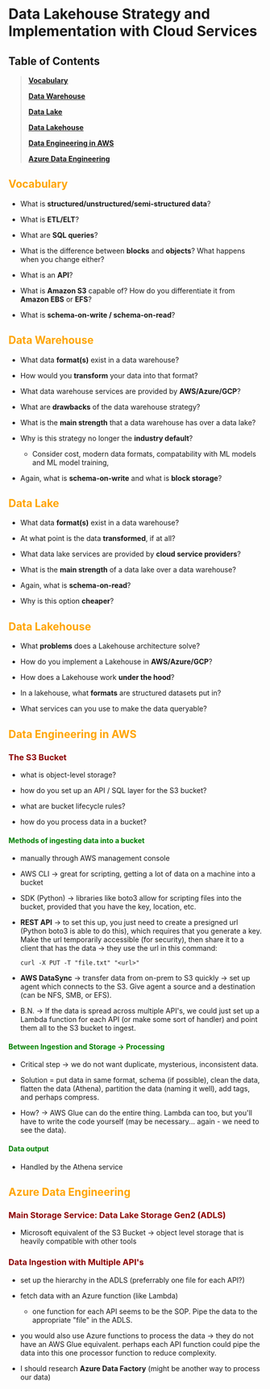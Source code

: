 # Data Lakehouse Strategy and Implementation with Cloud Services
## Table of Contents
>[**Vocabulary**](#vocabulary)
>
>[**Data Warehouse**](#data-warehouse)
>
>[**Data Lake**](#data-lake)
>
>[**Data Lakehouse**](#data-lakehouse)
>
>[**Data Engineering in AWS**](#data-engineering-in-aws)
>
>[**Azure Data Engineering**](#azure-data-engineering)

## <span style="color:orange">Vocabulary</span>
- What is **structured/unstructured/semi-structured data**?

- What is **ETL/ELT**?
- What are **SQL queries**?
- What is the difference between **blocks** and **objects**? What happens when you change either?
- What is an **API**? 
- What is **Amazon S3** capable of? How do you differentiate it from **Amazon EBS** or **EFS**?
- What is **schema-on-write / schema-on-read**?

## <span style="color:orange">Data Warehouse</span>
- What data **format(s)** exist in a data warehouse?

- How would you **transform** your data into that format?
- What data warehouse services are provided by **AWS/Azure/GCP**?
- What are **drawbacks** of the data warehouse strategy?
- What is the **main strength** that a data warehouse has over a data lake?
- Why is this strategy no longer the **industry default**?
    - Consider cost, modern data formats, compatability with ML models and ML model training, 
- Again, what is **schema-on-write** and what is **block storage**?

## <span style="color:orange">Data Lake</span>
- What data **format(s)** exist in a data warehouse?

- At what point is the data **transformed**, if at all?
- What data lake services are provided by **cloud service providers**?
- What is the **main strength** of a data lake over a data warehouse?
- Again, what is **schema-on-read**?
- Why is this option **cheaper**?

## <span style="color:orange">Data Lakehouse</span>
- What **problems** does a Lakehouse architecture solve?

- How do you implement a Lakehouse in **AWS/Azure/GCP**?
- How does a Lakehouse work **under the hood**?
- In a lakehouse, what **formats** are structured datasets put in?
- What services can you use to make the data queryable?

## <span style="color:orange">Data Engineering in AWS</span>
### <span style="color:darkred">The S3 Bucket</span>
- what is object-level storage?

- how do you set up an API / SQL layer for the S3 bucket?
- what are bucket lifecycle rules?
- how do you process data in a bucket?

#### <span style="color:green">Methods of ingesting data into a bucket</span>
- manually through AWS management console

- AWS CLI -> great for scripting, getting a lot of data on a machine into a bucket
- SDK (Python) -> libraries like boto3 allow for scripting files into the bucket, provided that you have the key, location, etc.
- **REST API** -> to set this up, you just need to create a presigned url (Python boto3 is able to do this), which requires that you generate a key. Make the url temporarily accessible (for security), then share it to a client that has the data -> they use the url in this command:
    ```
    curl -X PUT -T "file.txt" "<url>" 
    ```
- **AWS DataSync** -> transfer data from on-prem to S3 quickly -> set up agent which connects to the S3. Give agent a source and a destination (can be NFS, SMB, or EFS). 
- B.N. -> If the data is spread across multiple API's, we could just set up a Lambda function for each API (or make some sort of handler) and point them all to the S3 bucket to ingest.

#### <span style="color:green">Between Ingestion and Storage -> Processing</span>
- Critical step -> we do not want duplicate, mysterious, inconsistent data.

- Solution = put data in same format, schema (if possible), clean the data, flatten the data (Athena), partition the data (naming it well), add tags, and perhaps compress.
- How? -> AWS Glue can do the entire thing. Lambda can too, but you'll have to write the code yourself (may be necessary... again - we need to see the data).

#### <span style="color:green">Data output</span>
- Handled by the Athena service

## <span style="color:orange">Azure Data Engineering</span>
### <span style="color:darkred">Main Storage Service: Data Lake Storage Gen2 (ADLS)</span>
- Microsoft equivalent of the S3 Bucket -> object level storage that is heavily compatible with other tools

### <span style="color:darkred">Data Ingestion with Multiple API's</span>
- set up the hierarchy in the ADLS (preferrably one file for each API?)

- fetch data with an Azure function (like Lambda)
    - one function for each API seems to be the SOP. Pipe the data to the appropriate "file" in the ADLS.
- you would also use Azure functions to process the data -> they do not have an AWS Glue equivalent. perhaps each API function could pipe the data into this one processor function to reduce complexity.
- I should research **Azure Data Factory** (might be another way to process our data)